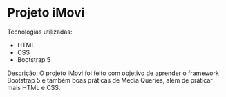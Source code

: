 # Projeto iMovi

Tecnologias utilizadas:
- HTML
- CSS
- Bootstrap 5

Descrição:
O projeto iMovi foi feito com objetivo de aprender o framework Bootstrap 5 e também boas práticas de Media Queries, além de práticar mais HTML e CSS.

